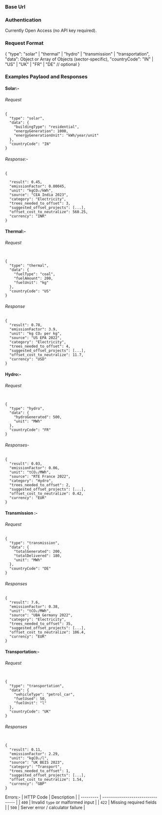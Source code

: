 ### Base Url


### Authentication
Currently Open Access (no API key required).


### Request Format 
{
  "type": "solar" | "thermal" | "hydro" | "transmission" | "transportation",
  "data": Object or Array of Objects (sector-specific),
  "countryCode": "IN" | "US" | "UK" | "FR" | "DE"  // optional
}


### Examples Paylaod and Responses

#### Solar:-
###### Request
```
{
  "type": "solar",
  "data": {
    "buildingType": "residential",
    "energyGeneration": 1000,
    "energyGenerationUnit": "kWh/year/unit"
  },
  "countryCode": "IN"
}
```

###### Response:-
```
{

  "result": 0.45,
  "emissionFactor": 0.00045,
  "unit": "kgCO₂/kWh",
  "source": "CEA India 2023",
  "category": "Electricity",
  "trees_needed_to_offset": 3,
  "suggested_offset_projects": [...],
  "offset_cost_to_neutralize": 560.25,
  "currency": "INR"
}
```

#### Thermal:-
###### Request
```

{
  "type": "thermal",
  "data": {
    "fuelType": "coal",
    "fuelAmount": 200,
    "fuelUnit": "kg"
  },
  "countryCode": "US"
}
```

###### Response
```
{
  "result": 0.78,
  "emissionFactor": 3.9,
  "unit": "kg CO₂ per kg",
  "source": "US EPA 2022",
  "category": "Electricity",
  "trees_needed_to_offset": 4,
  "suggested_offset_projects": [...],
  "offset_cost_to_neutralize": 11.7,
  "currency": "USD"
}
```


#### Hydro:-
###### Request
```

{
  "type": "hydro",
  "data": {
    "hydroGenerated": 500,
    "unit": "MWh"
  },
  "countryCode": "FR"
}
```

###### Responses-
```
{
  "result": 0.03,
  "emissionFactor": 0.06,
  "unit": "tCO₂/MWh",
  "source": "RTE France 2022",
  "category": "Hydro",
  "trees_needed_to_offset": 2,
  "suggested_offset_projects": [...],
  "offset_cost_to_neutralize": 0.42,
  "currency": "EUR"
}
```


#### Transmission :-

###### Request
```
{
  "type": "transmission",
  "data": {
    "totalGenerated": 200,
    "totalDelivered": 180,
    "unit": "MWh"
  },
  "countryCode": "DE"
}
```

###### Responses
```
{
  "result": 7.6,
  "emissionFactor": 0.38,
  "unit": "tCO₂/MWh",
  "source": "UBA Germany 2022",
  "category": "Electricity",
  "trees_needed_to_offset": 35,
  "suggested_offset_projects": [...],
  "offset_cost_to_neutralize": 106.4,
  "currency": "EUR"
}
```


#### Transportation:-

###### Request
```

{
  "type": "transportation",
  "data": {
    "vehicleType": "petrol_car",
    "fuelUsed": 50,
    "fuelUnit": "l"
  },
  "countryCode": "UK"
}
```

###### Responses
```

{
  "result": 0.11,
  "emissionFactor": 2.29,
  "unit": "kgCO₂/l",
  "source": "UK BEIS 2023",
  "category": "Transport",
  "trees_needed_to_offset": 1,
  "suggested_offset_projects": [...],
  "offset_cost_to_neutralize": 1.54,
  "currency": "GBP"
}
```

Errors:-
| HTTP Code | Description                       |
| --------- | --------------------------------- |
| `400`     | Invalid `type` or malformed input |
| `422`     | Missing required fields           |
| `500`     | Server error / calculator failure |
